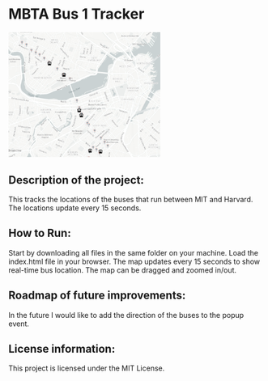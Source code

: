 # MBTA Bus 1 Tracker
<img src= "Bus-Tracker.png" width='300'>

## Description of the project: 
This tracks the locations of the buses that run between MIT and Harvard. The locations update every 15 seconds.

## How to Run: 
Start by downloading all files in the same folder on your machine. Load the index.html file in your browser. The map updates every 15 seconds to show real-time bus location. The map can be dragged and zoomed in/out.

## Roadmap of future improvements: 
In the future I would like to add the direction of the buses to the popup event.

## License information: 
This project is licensed under the MIT License.
